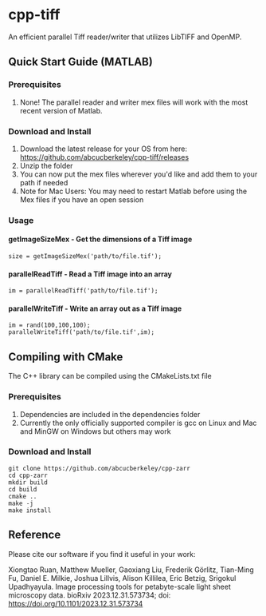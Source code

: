 # cpp-tiff
An efficient parallel Tiff reader/writer that utilizes LibTIFF and OpenMP.

## Quick Start Guide (MATLAB)

### Prerequisites
1. None! The parallel reader and writer mex files will work with the most recent version of Matlab.

### Download and Install
1. Download the latest release for your OS from here: https://github.com/abcucberkeley/cpp-tiff/releases
2. Unzip the folder
3. You can now put the mex files wherever you'd like and add them to your path if needed
4. Note for Mac Users: You may need to restart Matlab before using the Mex files if you have an open session

### Usage

#### getImageSizeMex - Get the dimensions of a Tiff image
````
size = getImageSizeMex('path/to/file.tif');
````

#### parallelReadTiff - Read a Tiff image into an array
````
im = parallelReadTiff('path/to/file.tif');
````

#### parallelWriteTiff - Write an array out as a Tiff image
````
im = rand(100,100,100);
parallelWriteTiff('path/to/file.tif',im);
````

## Compiling with CMake

The C++ library can be compiled using the CMakeLists.txt file

### Prerequisites
1. Dependencies are included in the dependencies folder
2. Currently the only officially supported compiler is gcc on Linux and Mac and MinGW on Windows but others may work

### Download and Install
````
git clone https://github.com/abcucberkeley/cpp-zarr
cd cpp-zarr
mkdir build
cd build
cmake ..
make -j
make install
````

## Reference

Please cite our software if you find it useful in your work:

Xiongtao Ruan, Matthew Mueller, Gaoxiang Liu, Frederik Görlitz, Tian-Ming Fu, Daniel E. Milkie, Joshua Lillvis, Alison Killilea, Eric Betzig, Srigokul Upadhyayula. Image processing tools for petabyte-scale light sheet microscopy data. bioRxiv 2023.12.31.573734; doi: https://doi.org/10.1101/2023.12.31.573734
